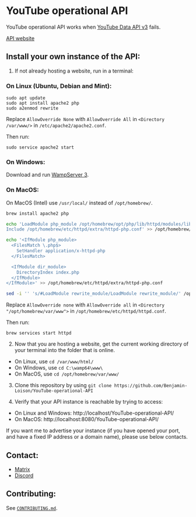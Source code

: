 # YouTube operational API
YouTube operational API works when [YouTube Data API v3](https://developers.google.com/youtube/v3) fails.

[API website](https://yt.lemnoslife.com)

## Install your own instance of the API:

1. If not already hosting a website, run in a terminal:

### On Linux (Ubuntu, Debian and Mint):

```
sudo apt update
sudo apt install apache2 php
sudo a2enmod rewrite
```

Replace `AllowOverride None` with `AllowOverride All` in `<Directory /var/www/>` in `/etc/apache2/apache2.conf`.

Then run:

```
sudo service apache2 start
```

### On Windows:

Download and run [WampServer 3](https://sourceforge.net/projects/wampserver/files/latest/download).

### On MacOS:

On MacOS (Intel) use `/usr/local/` instead of `/opt/homebrew/`.

```zsh
brew install apache2 php

echo 'LoadModule php_module /opt/homebrew/opt/php/lib/httpd/modules/libphp.so
Include /opt/homebrew/etc/httpd/extra/httpd-php.conf' >> /opt/homebrew/etc/httpd/httpd.conf

echo '<IfModule php_module>
  <FilesMatch \.php$>
    SetHandler application/x-httpd-php
  </FilesMatch>

  <IfModule dir_module>
    DirectoryIndex index.php
  </IfModule>
</IfModule>' >> /opt/homebrew/etc/httpd/extra/httpd-php.conf

sed -i '' 's/#LoadModule rewrite_module/LoadModule rewrite_module/' /opt/homebrew/etc/httpd/httpd.conf
```

Replace `AllowOverride none` with `AllowOverride all` in `<Directory "/opt/homebrew/var/www">` in `/opt/homebrew/etc/httpd/httpd.conf`.

Then run:

```
brew services start httpd
```

2. Now that you are hosting a website, get the current working directory of your terminal into the folder that is online.

- On Linux, use `cd /var/www/html/`
- On Windows, use `cd C:\wamp64\www\`
- On MacOS, use `cd /opt/homebrew/var/www/`

3. Clone this repository by using `git clone https://github.com/Benjamin-Loison/YouTube-operational-API`

4. Verify that your API instance is reachable by trying to access:

- On Linux and Windows: http://localhost/YouTube-operational-API/
- On MacOS: http://localhost:8080/YouTube-operational-API/

If you want me to advertise your instance (if you have opened your port, and have a fixed IP address or a domain name), please use below contacts.

## Contact:

- [Matrix](https://matrix.to/#/#youtube-operational-api:matrix.org)
- [Discord](https://discord.gg/pDzafhGWzf)

## Contributing:

See [`CONTRIBUTING.md`](https://github.com/Benjamin-Loison/YouTube-operational-API/blob/main/CONTRIBUTING.md).
